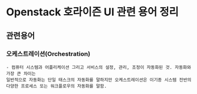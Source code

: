 # Openstack 호라이즌 UI 관련 용어 정리

## 관련용어
  ### 오케스트레이션(Orchestration)
    - 컴퓨터 시스템과 어플리케이션 그리고 서비스의 설정, 관리, 조정이 자동화된 것. 자동화와 가장 큰 차이는
    일반적으로 자동화는 단일 태스크의 자동화를 말하지만 오케스트레이션은 이기종 시스템 전반의 다양한 프로세스 또는 워크플로우의 자동화를 말함.
